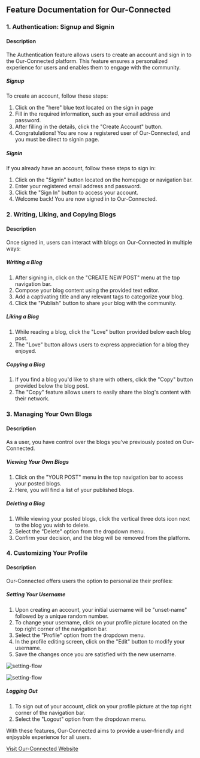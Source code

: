 ## Feature Documentation for Our-Connected

### 1. Authentication: Signup and Signin

#### Description
The Authentication feature allows users to create an account and sign in to the Our-Connected platform. This feature ensures a personalized experience for users and enables them to engage with the community.

##### Signup
To create an account, follow these steps:
1. Click on the "here" blue text located on the sign in page 
2. Fill in the required information, such as your email address and password.
3. After filling in the details, click the "Create Account" button.
4. Congratulations! You are now a registered user of Our-Connected, and you must be direct to signin page.

##### Signin
If you already have an account, follow these steps to sign in: 
1. Click on the "Signin" button located on the homepage or navigation bar.
2. Enter your registered email address and password.
3. Click the "Sign In" button to access your account.
4. Welcome back! You are now signed in to Our-Connected.

### 2. Writing, Liking, and Copying Blogs

#### Description
Once signed in, users can interact with blogs on Our-Connected in multiple ways:

##### Writing a Blog
1. After signing in, click on the "CREATE NEW POST" menu at the top navigation bar.
2. Compose your blog content using the provided text editor.
3. Add a captivating title and any relevant tags to categorize your blog.
4. Click the "Publish" button to share your blog with the community.

##### Liking a Blog
1. While reading a blog, click the "Love" button provided below each blog post.
2. The "Love" button allows users to express appreciation for a blog they enjoyed.

##### Copying a Blog
1. If you find a blog you'd like to share with others, click the "Copy" button provided below the blog post.
2. The "Copy" feature allows users to easily share the blog's content with their network.

### 3. Managing Your Own Blogs

#### Description
As a user, you have control over the blogs you've previously posted on Our-Connected.

##### Viewing Your Own Blogs
1. Click on the "YOUR POST" menu in the top navigation bar to access your posted blogs.
2. Here, you will find a list of your published blogs.

##### Deleting a Blog
1. While viewing your posted blogs, click the vertical three dots icon next to the blog you wish to delete.
2. Select the "Delete" option from the dropdown menu.
3. Confirm your decision, and the blog will be removed from the platform.

### 4. Customizing Your Profile

#### Description
Our-Connected offers users the option to personalize their profiles:

##### Setting Your Username
1. Upon creating an account, your initial username will be "unset-name" followed by a unique random number.
3. To change your username, click on your profile picture located on the top right corner of the navigation bar.
4. Select the "Profile" option from the dropdown menu.
5. In the profile editing screen, click on the "Edit" button to modify your username.
6. Save the changes once you are satisfied with the new username.

![setting-flow](https://firebasestorage.googleapis.com/v0/b/blog-our-connected.appspot.com/o/docs-assets%2FScreenshot%20from%202023-08-01%2013-07-08.png?alt=media&token=225b0c2d-ecdc-4df9-b2d1-e67442ec1a5d)

![setting-flow](https://firebasestorage.googleapis.com/v0/b/blog-our-connected.appspot.com/o/docs-assets%2FScreenshot%20from%202023-08-01%2013-11-18.png?alt=media&token=a1c4a180-f4aa-49b6-9ff5-e12a737acc7d)

##### Logging Out
1. To sign out of your account, click on your profile picture at the top right corner of the navigation bar.
2. Select the "Logout" option from the dropdown menu.

With these features, Our-Connected aims to provide a user-friendly and enjoyable experience for all users.

[Visit Our-Connected Website](https://www.our-connected.com)
